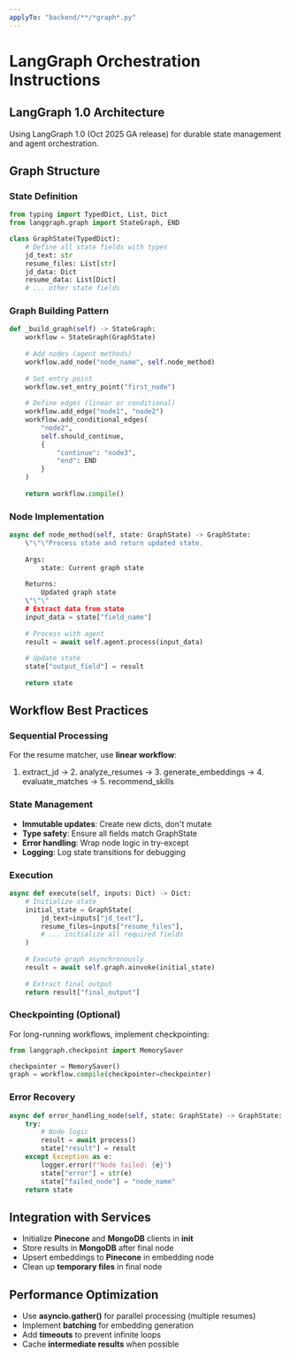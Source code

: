 ```yaml
---
applyTo: "backend/**/*graph*.py"
---
```


# LangGraph Orchestration Instructions

## LangGraph 1.0 Architecture
Using LangGraph 1.0 (Oct 2025 GA release) for durable state management and agent orchestration.

## Graph Structure

### State Definition
```python
from typing import TypedDict, List, Dict
from langgraph.graph import StateGraph, END

class GraphState(TypedDict):
    # Define all state fields with types
    jd_text: str
    resume_files: List[str]
    jd_data: Dict
    resume_data: List[Dict]
    # ... other state fields
```

### Graph Building Pattern
```python
def _build_graph(self) -> StateGraph:
    workflow = StateGraph(GraphState)
    
    # Add nodes (agent methods)
    workflow.add_node("node_name", self.node_method)
    
    # Set entry point
    workflow.set_entry_point("first_node")
    
    # Define edges (linear or conditional)
    workflow.add_edge("node1", "node2")
    workflow.add_conditional_edges(
        "node2",
        self.should_continue,
        {
            "continue": "node3",
            "end": END
        }
    )
    
    return workflow.compile()
```

### Node Implementation
```python
async def node_method(self, state: GraphState) -> GraphState:
    \"\"\"Process state and return updated state.
    
    Args:
        state: Current graph state
        
    Returns:
        Updated graph state
    \"\"\"
    # Extract data from state
    input_data = state["field_name"]
    
    # Process with agent
    result = await self.agent.process(input_data)
    
    # Update state
    state["output_field"] = result
    
    return state
```

## Workflow Best Practices

### Sequential Processing
For the resume matcher, use **linear workflow**:
1. extract_jd → 2. analyze_resumes → 3. generate_embeddings → 4. evaluate_matches → 5. recommend_skills

### State Management
- **Immutable updates**: Create new dicts, don't mutate
- **Type safety**: Ensure all fields match GraphState
- **Error handling**: Wrap node logic in try-except
- **Logging**: Log state transitions for debugging

### Execution
```python
async def execute(self, inputs: Dict) -> Dict:
    # Initialize state
    initial_state = GraphState(
        jd_text=inputs["jd_text"],
        resume_files=inputs["resume_files"],
        # ... initialize all required fields
    )
    
    # Execute graph asynchronously
    result = await self.graph.ainvoke(initial_state)
    
    # Extract final output
    return result["final_output"]
```

### Checkpointing (Optional)
For long-running workflows, implement checkpointing:
```python
from langgraph.checkpoint import MemorySaver

checkpointer = MemorySaver()
graph = workflow.compile(checkpointer=checkpointer)
```

### Error Recovery
```python
async def error_handling_node(self, state: GraphState) -> GraphState:
    try:
        # Node logic
        result = await process()
        state["result"] = result
    except Exception as e:
        logger.error(f"Node failed: {e}")
        state["error"] = str(e)
        state["failed_node"] = "node_name"
    return state
```

## Integration with Services
- Initialize **Pinecone** and **MongoDB** clients in __init__
- Store results in **MongoDB** after final node
- Upsert embeddings to **Pinecone** in embedding node
- Clean up **temporary files** in final node

## Performance Optimization
- Use **asyncio.gather()** for parallel processing (multiple resumes)
- Implement **batching** for embedding generation
- Add **timeouts** to prevent infinite loops
- Cache **intermediate results** when possible